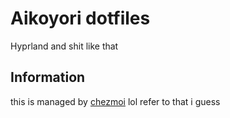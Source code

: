 # Aikoyori dotfiles
Hyprland and shit like that

## Information
this is managed by [chezmoi](https://www.chezmoi.io/) lol refer to that i guess
